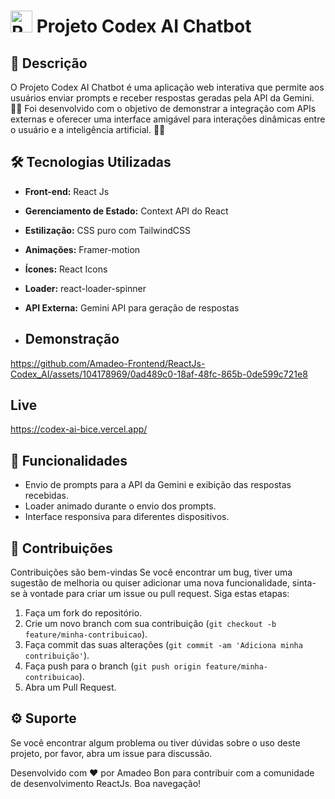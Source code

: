 # <img src="https://raw.githubusercontent.com/Tarikul-Islam-Anik/Animated-Fluent-Emojis/master/Emojis/Smilies/Robot.png" alt="Robot" width="35" height="35"/> Projeto Codex AI Chatbot

## 📝 Descrição

O Projeto Codex AI Chatbot é uma aplicação web interativa que permite aos usuários enviar prompts e receber respostas geradas pela API da Gemini. 🚀‍🌐 Foi desenvolvido com o objetivo de demonstrar a integração com APIs externas e oferecer uma interface amigável para interações dinâmicas entre o usuário e a inteligência artificial. 🧠‍💡

## 🛠️ Tecnologias Utilizadas

- **Front-end:** React Js
- **Gerenciamento de Estado:** Context API do React
- **Estilização:** CSS puro com TailwindCSS
- **Animações:** Framer-motion
- **Ícones:** React Icons
- **Loader:** react-loader-spinner
- **API Externa:** Gemini API para geração de respostas

- ## Demonstração

  
https://github.com/Amadeo-Frontend/ReactJs-Codex_AI/assets/104178969/0ad489c0-18af-48fc-865b-0de599c721e8


## Live

https://codex-ai-bice.vercel.app/

## 🎈 Funcionalidades

- Envio de prompts para a API da Gemini e exibição das respostas recebidas.
- Loader animado durante o envio dos prompts.
- Interface responsiva para diferentes dispositivos.

## 🤝 Contribuições

Contribuições são bem-vindas Se você encontrar um bug, tiver uma sugestão de melhoria ou quiser adicionar uma nova funcionalidade, sinta-se à vontade para criar um issue ou pull request. Siga estas etapas:

1. Faça um fork do repositório.
2. Crie um novo branch com sua contribuição (`git checkout -b feature/minha-contribuicao`).
3. Faça commit das suas alterações (`git commit -am 'Adiciona minha contribuição'`).
4. Faça push para o branch (`git push origin feature/minha-contribuicao`).
5. Abra um Pull Request.

## ⚙ Suporte 

Se você encontrar algum problema ou tiver dúvidas sobre o uso deste projeto, por favor, abra um issue para discussão.

Desenvolvido com ❤️ por Amadeo Bon para contribuir com a comunidade de desenvolvimento ReactJs. Boa navegação!
